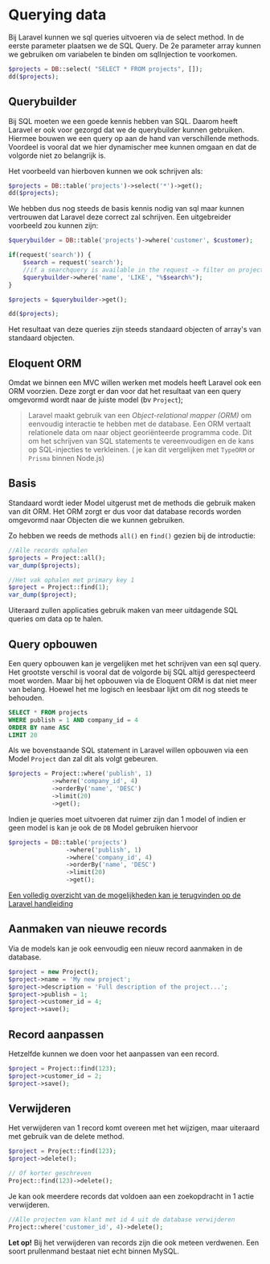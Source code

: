 # Querying data

Bij Laravel kunnen we sql queries uitvoeren via de select method. In de eerste parameter plaatsen we de SQL Query. De 2e parameter array kunnen we gebruiken om variabelen te binden om sqlInjection te voorkomen.

```php
$projects = DB::select( "SELECT * FROM projects", []);
dd($projects);
```

## Querybuilder

Bij SQL moeten we een goede kennis hebben van SQL. Daarom heeft Laravel er ook voor gezorgd dat we de querybuilder kunnen gebruiken. Hiermee bouwen we een query op aan de hand van verschillende methods. Voordeel is vooral dat we hier dynamischer mee kunnen omgaan en dat de volgorde niet zo belangrijk is.

Het voorbeeld van hierboven kunnen we ook schrijven als:

```php
$projects = DB::table('projects')->select('*')->get();
dd($projects);
```

We hebben dus nog steeds de basis kennis nodig van sql maar kunnen vertrouwen dat Laravel deze correct zal schrijven. Een uitgebreider voorbeeld zou kunnen zijn:

```php
$querybuilder = DB::table('projects')->where('customer', $customer);

if(request('search')) {
    $search = request('search');
    //if a searchquery is available in the request -> filter on projects
    $querybuilder->where('name', 'LIKE', "%$search%");
}

$projects = $querybuilder->get();

dd($projects);
```

Het resultaat van deze queries zijn steeds standaard objecten of array's van standaard objecten. 

## Eloquent ORM

Omdat we binnen een MVC willen werken met models heeft Laravel ook een ORM voorzien. Deze zorgt er dan voor dat het resultaat van een query omgevormd wordt naar de juiste model (bv `Project`);

> Laravel maakt gebruik van een *Object-relational mapper (ORM)* om eenvoudig interactie te hebben met de database. Een ORM vertaalt relationele data om naar object georiënteerde programma code. Dit om het schrijven van SQL statements te vereenvoudigen en de kans op SQL-injecties te verkleinen. ( je kan dit vergelijken met `TypeORM` or `Prisma` binnen Node.js)

## Basis
Standaard wordt ieder Model uitgerust met de methods die gebruik maken van dit ORM. Het ORM zorgt er dus voor dat database records worden omgevormd naar Objecten die we kunnen gebruiken.

Zo hebben we reeds de methods `all()` en `find()` gezien bij de introductie:

``` php
//Alle records ophalen
$projects = Project::all();
var_dump($projects);

//Het vak ophalen met primary key 1
$project = Project::find(1);
var_dump($project);
```

Uiteraard zullen applicaties gebruik maken van meer uitdagende SQL queries om data op te halen.

## Query opbouwen

Een query opbouwen kan je vergelijken met het schrijven van een sql query. Het grootste verschil is vooral dat de volgorde bij SQL altijd gerespecteerd moet worden. Maar bij het opbouwen via de Eloquent ORM is dat niet meer van belang. Hoewel het me logisch en leesbaar lijkt om dit nog steeds te behouden.

``` sql
SELECT * FROM projects 
WHERE publish = 1 AND company_id = 4
ORDER BY name ASC
LIMIT 20
```

Als we bovenstaande SQL statement in Laravel willen opbouwen via een Model `Project` dan zal dit als volgt gebeuren.

``` php
$projects = Project::where('publish', 1)
            ->where('company_id', 4)
            ->orderBy('name', 'DESC')
            ->limit(20)
            ->get();
```

Indien je queries moet uitvoeren dat ruimer zijn dan 1 model of indien er geen model is kan je ook de `DB` Model gebruiken hiervoor

``` php
$projects = DB::table('projects')
                ->where('publish', 1)
                ->where('company_id', 4)
                ->orderBy('name', 'DESC')
                ->limit(20)
                ->get();
```

[Een volledig overzicht van de mogelijkheden kan je terugvinden op de Laravel handleiding](https://laravel.com/docs/11.x/queries#limit-and-offset)

## Aanmaken van nieuwe records

Via de models kan je ook eenvoudig een nieuw record aanmaken in de database.

``` php
$project = new Project();
$project->name = 'My new project';
$project->description = 'Full description of the project...';
$project->publish = 1;
$project->customer_id = 4;
$project->save();
```

## Record aanpassen

Hetzelfde kunnen we doen voor het aanpassen van een record.

``` php
$project = Project::find(123);
$project->customer_id = 2;
$project->save();
```

## Verwijderen

Het verwijderen van 1 record komt overeen met het wijzigen, maar uiteraard met gebruik van de delete method.

``` php
$project = Project::find(123);
$project->delete();

// Of korter geschreven
Project::find(123)->delete();
```

Je kan ook meerdere records dat voldoen aan een zoekopdracht in 1 actie verwijderen.

``` php
//Alle projecten van klant met id 4 uit de database verwijderen
Project::where('customer_id', 4)->delete();
```

**Let op!** Bij het verwijderen van records zijn die ook meteen verdwenen. Een soort prullenmand bestaat niet echt binnen MySQL.


